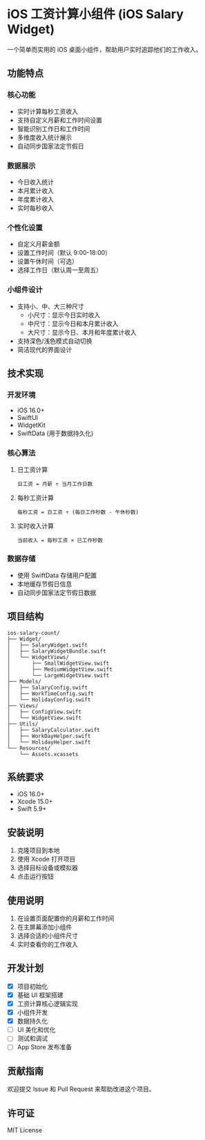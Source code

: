 # iOS 工资计算小组件 (iOS Salary Widget)

一个简单而实用的 iOS 桌面小组件，帮助用户实时追踪他们的工作收入。

## 功能特点

### 核心功能
- 实时计算每秒工资收入
- 支持自定义月薪和工作时间设置
- 智能识别工作日和工作时间
- 多维度收入统计展示
- 自动同步国家法定节假日

### 数据展示
- 今日收入统计
- 本月累计收入
- 年度累计收入
- 实时每秒收入

### 个性化设置
- 自定义月薪金额
- 设置工作时间（默认 9:00-18:00）
- 设置午休时间（可选）
- 选择工作日（默认周一至周五）

### 小组件设计
- 支持小、中、大三种尺寸
  - 小尺寸：显示今日实时收入
  - 中尺寸：显示今日和本月累计收入
  - 大尺寸：显示今日、本月和年度累计收入
- 支持深色/浅色模式自动切换
- 简洁现代的界面设计

## 技术实现

### 开发环境
- iOS 16.0+
- SwiftUI
- WidgetKit
- SwiftData (用于数据持久化)

### 核心算法
1. 日工资计算
   ```
   日工资 = 月薪 ÷ 当月工作日数
   ```

2. 每秒工资计算
   ```
   每秒工资 = 日工资 ÷ (每日工作秒数 - 午休秒数)
   ```

3. 实时收入计算
   ```
   当前收入 = 每秒工资 × 已工作秒数
   ```

### 数据存储
- 使用 SwiftData 存储用户配置
- 本地缓存节假日信息
- 自动同步国家法定节假日数据

## 项目结构
```
ios-salary-count/
├── Widget/
│   ├── SalaryWidget.swift
│   ├── SalaryWidgetBundle.swift
│   └── WidgetViews/
│       ├── SmallWidgetView.swift
│       ├── MediumWidgetView.swift
│       └── LargeWidgetView.swift
├── Models/
│   ├── SalaryConfig.swift
│   ├── WorkTimeConfig.swift
│   └── HolidayConfig.swift
├── Views/
│   ├── ConfigView.swift
│   └── WidgetView.swift
├── Utils/
│   ├── SalaryCalculator.swift
│   ├── WorkDayHelper.swift
│   └── HolidayHelper.swift
└── Resources/
    └── Assets.xcassets
```

## 系统要求

- iOS 16.0+
- Xcode 15.0+
- Swift 5.9+

## 安装说明

1. 克隆项目到本地
2. 使用 Xcode 打开项目
3. 选择目标设备或模拟器
4. 点击运行按钮

## 使用说明

1. 在设置页面配置你的月薪和工作时间
2. 在主屏幕添加小组件
3. 选择合适的小组件尺寸
4. 实时查看你的工作收入

## 开发计划

- [x] 项目初始化
- [x] 基础 UI 框架搭建
- [x] 工资计算核心逻辑实现
- [x] 小组件开发
- [x] 数据持久化
- [ ] UI 美化和优化
- [ ] 测试和调试
- [ ] App Store 发布准备

## 贡献指南

欢迎提交 Issue 和 Pull Request 来帮助改进这个项目。

## 许可证

MIT License 
